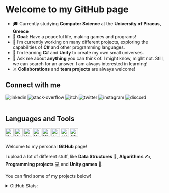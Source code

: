 # Welcome to my GitHub page

- 🎓 Currently studying **Computer Science** at the **University of Piraeus, Greece**
- 🚩 **Goal**: Have a peaceful life, making games and programs!
- 🔭 I’m currently working on many different projects, exploring the capabilities of **C#** and other programming languages.
- 🌱 I’m learning **C#** and **Unity**  to create my own small universes.
- 💬 Ask me about **anything** you can think of. I might know, might not. Still, we can search for an answer. I am always interested in learning!
- ⚔ **Collaborations** and **team projects** are always welcome!

## Connect with me

[<img align="left" alt="linkedin" src="https://img.shields.io/badge/LinkedIn-0077B5?style=for-the-badge&logo=linkedin&logoColor=white" />](https://www.linkedin.com/in/stratos-dermanoutsos-7b7b1920a/)

[<img align="left" alt="stack-overflow" src="https://img.shields.io/badge/Stack_Overflow-FE7A16?style=for-the-badge&logo=stack-overflow&logoColor=white" />](https://stackoverflow.com/users/13187980/stratis-dermanoutsos)

[<img align="left" alt="itch" src="https://img.shields.io/badge/Itch.io-FA5C5C?style=for-the-badge&logo=itch-dot-io&logoColor=white" />](https://infinite-pain.itch.io)

[<img align="left" alt="twitter" src="https://img.shields.io/badge/Twitter-1DA1F2?style=for-the-badge&logo=twitter&logoColor=white" />](https://twitter.com/stratis_derm)

[<img align="left" alt="instagram" src="https://img.shields.io/badge/Instagram-E4405F?style=for-the-badge&logo=instagram&logoColor=white" />](https://www.instagram.com/stratis_derm)

[<img align="left" alt="discord" src="https://img.shields.io/badge/Discord-7289DA?style=for-the-badge&logo=discord&logoColor=white" />](https://www.discord.com/users/192691918000357376/)

<br><br>

## Languages and Tools

<img align="left" alt="Csharp" width="26px" src="https://cdn.jsdelivr.net/npm/simple-icons@3.5.0/icons/csharp.svg" />
<img align="left" alt="Visual Studio Code" width="26px" src="https://cdn.jsdelivr.net/npm/simple-icons@3.5.0/icons/visualstudiocode.svg" />
<img align="left" alt="Visual Studio" width="26px" src="https://cdn.jsdelivr.net/npm/simple-icons@3.5.0/icons/visualstudio.svg" />
<img align="left" alt="Unity" width="26px" src="https://cdn.jsdelivr.net/npm/simple-icons@3.5.0/icons/unity.svg" />
<img align="left" alt="GitHub" width="26px" src="https://cdn.jsdelivr.net/npm/simple-icons@3.5.0/icons/github.svg" />
<img align="left" alt="Javascript" width="26px" src="https://cdn.jsdelivr.net/npm/simple-icons@3.5.0/icons/javascript.svg" />
<img align="left" alt="HTML" width="26px" src="https://cdn.jsdelivr.net/npm/simple-icons@3.5.0/icons/html5.svg" />
<img align="left" alt="CSS" width="26px" src="https://cdn.jsdelivr.net/npm/simple-icons@3.5.0/icons/css3.svg" />

<br><br>

Welcome to my personal **GitHub** page!

I upload a lot of different stuff, like **Data Structures** 🎁, **Algorithms** ✍, **Programming projects** 💻 and **Unity games** 🚩.

You can find some of my projects below!

<details>
<summary>GitHub Stats:</summary>

![Stratis-Dermanoutsos's GitHub Stats](https://github-readme-stats.stratis-dermanoutsos.vercel.app/api?username=Stratis-Dermanoutsos&show_icons=true&theme=dark&hide_border=true)

![Stratis-Dermanoutsos's Top Languages](https://github-readme-stats.stratis-dermanoutsos.vercel.app/api/top-langs/?username=Stratis-Dermanoutsos&layout=compact&theme=dark&hide_border=true)
</details>
